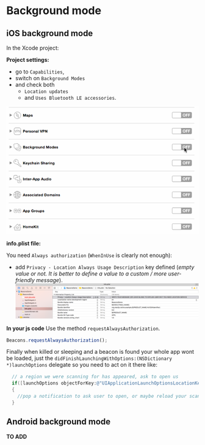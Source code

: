 # Background mode

## iOS background mode


In the Xcode project:

**Project settings:**
- go to `Capabilities`,
- switch on `Background Modes`
- and check both
  - `Location updates`
  - and `Uses Bluetooth LE accessories`.

![bgmode](./images/bgmode.gif)


**info.plist file:**

You need `Always authorization` (`WhenInUse` is clearly not enough):

- add `Privacy - Location Always Usage Description` key defined (*empty value or not. It is better to define a value to a custom / more user-friendly message*).
![ios: request when in use authorization](./images/plistRequireAlwaysUseAutorization.png)


**In your js code**
Use the method `requestAlwaysAuthorization`.
```javascript
Beacons.requestAlwaysAuthorization();
```

Finally when killed or sleeping and a beacon is found your whole app wont be loaded, just the `didFinishLaunchingWithOptions:(NSDictionary *)launchOptions` delegate so you need to act on it there like:
```objective-c
  // a region we were scanning for has appeared, ask to open us
  if([launchOptions objectForKey:@"UIApplicationLaunchOptionsLocationKey"])
  {
    //pop a notification to ask user to open, or maybe reload your scanner with delegate so that code fires
  }
```


## Android background mode

**TO ADD**

